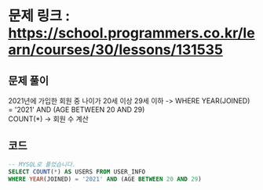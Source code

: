 # 문제 링크 : https://school.programmers.co.kr/learn/courses/30/lessons/131535

## 문제 풀이 
2021년에 가입한 회원 중 나이가 20세 이상 29세 이하 -> WHERE YEAR(JOINED) = '2021' AND (AGE BETWEEN 20 AND 29) <br/>
COUNT(*) -> 회원 수 계산


## 코드
```sql
-- MYSQL로 풀었습니다.
SELECT COUNT(*) AS USERS FROM USER_INFO
WHERE YEAR(JOINED) = '2021' AND (AGE BETWEEN 20 AND 29)
```